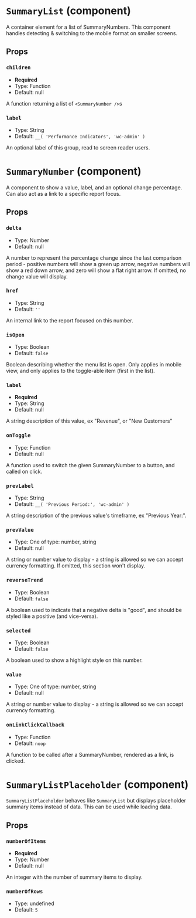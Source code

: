 `SummaryList` (component)
=========================

A container element for a list of SummaryNumbers. This component handles detecting & switching to
the mobile format on smaller screens.



Props
-----

### `children`

- **Required**
- Type: Function
- Default: null

A function returning a list of `<SummaryNumber />`s

### `label`

- Type: String
- Default: `__( 'Performance Indicators', 'wc-admin' )`

An optional label of this group, read to screen reader users.

`SummaryNumber` (component)
===========================

A component to show a value, label, and an optional change percentage. Can also act as a link to a specific report focus.



Props
-----

### `delta`

- Type: Number
- Default: null

A number to represent the percentage change since the last comparison period - positive numbers will show
a green up arrow, negative numbers will show a red down arrow, and zero will show a flat right arrow.
If omitted, no change value will display.

### `href`

- Type: String
- Default: `''`

An internal link to the report focused on this number.

### `isOpen`

- Type: Boolean
- Default: `false`

Boolean describing whether the menu list is open. Only applies in mobile view,
and only applies to the toggle-able item (first in the list).

### `label`

- **Required**
- Type: String
- Default: null

A string description of this value, ex "Revenue", or "New Customers"

### `onToggle`

- Type: Function
- Default: null

A function used to switch the given SummaryNumber to a button, and called on click.

### `prevLabel`

- Type: String
- Default: `__( 'Previous Period:', 'wc-admin' )`

A string description of the previous value's timeframe, ex "Previous Year:".

### `prevValue`

- Type: One of type: number, string
- Default: null

A string or number value to display - a string is allowed so we can accept currency formatting.
If omitted, this section won't display.

### `reverseTrend`

- Type: Boolean
- Default: `false`

A boolean used to indicate that a negative delta is "good", and should be styled like a positive (and vice-versa).

### `selected`

- Type: Boolean
- Default: `false`

A boolean used to show a highlight style on this number.

### `value`

- Type: One of type: number, string
- Default: null

A string or number value to display - a string is allowed so we can accept currency formatting.

### `onLinkClickCallback`

- Type: Function
- Default: `noop`

A function to be called after a SummaryNumber, rendered as a link, is clicked.

`SummaryListPlaceholder` (component)
====================================

`SummaryListPlaceholder` behaves like `SummaryList` but displays placeholder summary items instead of data.
This can be used while loading data.

Props
-----

### `numberOfItems`

- **Required**
- Type: Number
- Default: null

An integer with the number of summary items to display.

### `numberOfRows`

- Type: undefined
- Default: `5`


